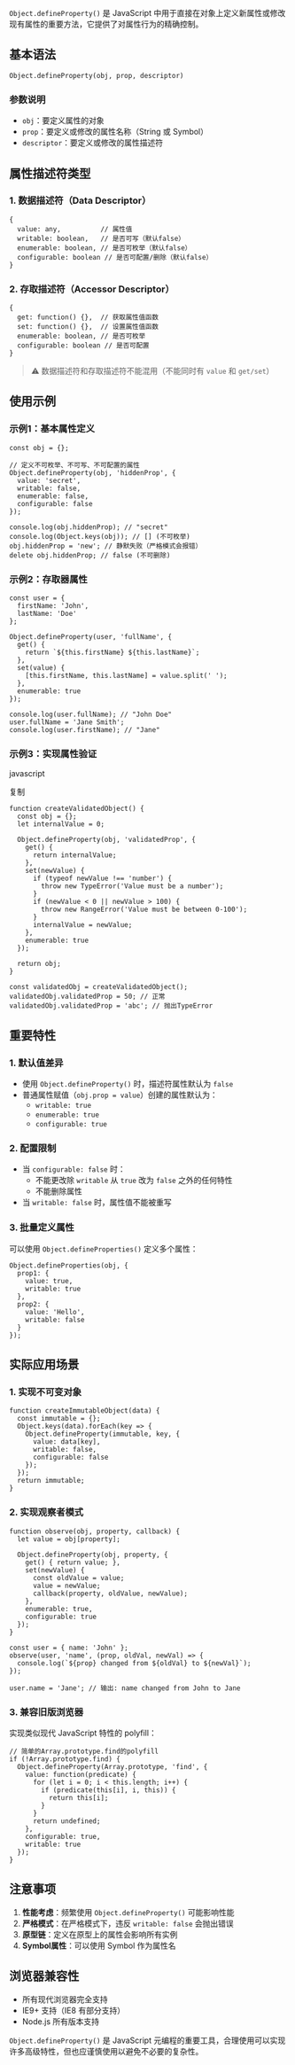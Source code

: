 `Object.defineProperty()` 是 JavaScript 中用于直接在对象上定义新属性或修改现有属性的重要方法，它提供了对属性行为的精确控制。

## 基本语法

```
Object.defineProperty(obj, prop, descriptor)
```

### 参数说明

- `obj`：要定义属性的对象
- `prop`：要定义或修改的属性名称（String 或 Symbol）
- `descriptor`：要定义或修改的属性描述符

## 属性描述符类型

### 1. 数据描述符（Data Descriptor）

```
{
  value: any,          // 属性值
  writable: boolean,   // 是否可写（默认false）
  enumerable: boolean, // 是否可枚举（默认false）
  configurable: boolean // 是否可配置/删除（默认false）
}
```

### 2. 存取描述符（Accessor Descriptor）

```
{
  get: function() {},  // 获取属性值函数
  set: function() {},  // 设置属性值函数
  enumerable: boolean, // 是否可枚举
  configurable: boolean // 是否可配置
}
```

> ⚠️ 数据描述符和存取描述符不能混用（不能同时有 `value` 和 `get/set`）

## 使用示例

### 示例1：基本属性定义

```
const obj = {};

// 定义不可枚举、不可写、不可配置的属性
Object.defineProperty(obj, 'hiddenProp', {
  value: 'secret',
  writable: false,
  enumerable: false,
  configurable: false
});

console.log(obj.hiddenProp); // "secret"
console.log(Object.keys(obj)); // [] (不可枚举)
obj.hiddenProp = 'new'; // 静默失败（严格模式会报错）
delete obj.hiddenProp; // false (不可删除)
```

### 示例2：存取器属性



```
const user = {
  firstName: 'John',
  lastName: 'Doe'
};

Object.defineProperty(user, 'fullName', {
  get() {
    return `${this.firstName} ${this.lastName}`;
  },
  set(value) {
    [this.firstName, this.lastName] = value.split(' ');
  },
  enumerable: true
});

console.log(user.fullName); // "John Doe"
user.fullName = 'Jane Smith';
console.log(user.firstName); // "Jane"
```

### 示例3：实现属性验证

javascript

复制

```
function createValidatedObject() {
  const obj = {};
  let internalValue = 0;

  Object.defineProperty(obj, 'validatedProp', {
    get() {
      return internalValue;
    },
    set(newValue) {
      if (typeof newValue !== 'number') {
        throw new TypeError('Value must be a number');
      }
      if (newValue < 0 || newValue > 100) {
        throw new RangeError('Value must be between 0-100');
      }
      internalValue = newValue;
    },
    enumerable: true
  });

  return obj;
}

const validatedObj = createValidatedObject();
validatedObj.validatedProp = 50; // 正常
validatedObj.validatedProp = 'abc'; // 抛出TypeError
```

## 重要特性

### 1. 默认值差异

- 使用 `Object.defineProperty()` 时，描述符属性默认为 `false`
- 普通属性赋值（`obj.prop = value`）创建的属性默认为：
  - `writable: true`
  - `enumerable: true`
  - `configurable: true`

### 2. 配置限制

- 当 `configurable: false` 时：
  - 不能更改除 `writable` 从 `true` 改为 `false` 之外的任何特性
  - 不能删除属性
- 当 `writable: false` 时，属性值不能被重写

### 3. 批量定义属性

可以使用 `Object.defineProperties()` 定义多个属性：

```
Object.defineProperties(obj, {
  prop1: {
    value: true,
    writable: true
  },
  prop2: {
    value: 'Hello',
    writable: false
  }
});
```

## 实际应用场景

### 1. 实现不可变对象

```
function createImmutableObject(data) {
  const immutable = {};
  Object.keys(data).forEach(key => {
    Object.defineProperty(immutable, key, {
      value: data[key],
      writable: false,
      configurable: false
    });
  });
  return immutable;
}
```

### 2. 实现观察者模式

```
function observe(obj, property, callback) {
  let value = obj[property];
  
  Object.defineProperty(obj, property, {
    get() { return value; },
    set(newValue) {
      const oldValue = value;
      value = newValue;
      callback(property, oldValue, newValue);
    },
    enumerable: true,
    configurable: true
  });
}

const user = { name: 'John' };
observe(user, 'name', (prop, oldVal, newVal) => {
  console.log(`${prop} changed from ${oldVal} to ${newVal}`);
});

user.name = 'Jane'; // 输出: name changed from John to Jane
```

### 3. 兼容旧版浏览器

实现类似现代 JavaScript 特性的 polyfill：

```
// 简单的Array.prototype.find的polyfill
if (!Array.prototype.find) {
  Object.defineProperty(Array.prototype, 'find', {
    value: function(predicate) {
      for (let i = 0; i < this.length; i++) {
        if (predicate(this[i], i, this)) {
          return this[i];
        }
      }
      return undefined;
    },
    configurable: true,
    writable: true
  });
}
```

## 注意事项

1. **性能考虑**：频繁使用 `Object.defineProperty()` 可能影响性能
2. **严格模式**：在严格模式下，违反 `writable: false` 会抛出错误
3. **原型链**：定义在原型上的属性会影响所有实例
4. **Symbol属性**：可以使用 Symbol 作为属性名

## 浏览器兼容性

- 所有现代浏览器完全支持
- IE9+ 支持（IE8 有部分支持）
- Node.js 所有版本支持

`Object.defineProperty()` 是 JavaScript 元编程的重要工具，合理使用可以实现许多高级特性，但也应谨慎使用以避免不必要的复杂性。
